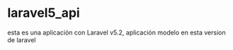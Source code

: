 # laravel5_api
esta es una aplicación con Laravel v5.2, aplicación modelo en esta version de laravel
